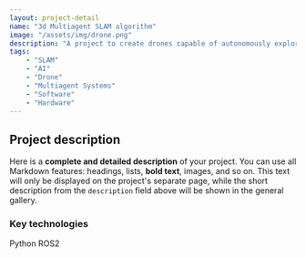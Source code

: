 ```yaml
---
layout: project-detail
name: "3d Multiagent SLAM algorithm"
image: "/assets/img/drone.png" 
description: "A project to create drones capable of autonomously exploring a given environment together and mapping it."
tags:
    - "SLAM"
    - "AI"
    - "Drone"
    - "Multiagent Systems"
    - "Software"
    - "Hardware"
---
```


## Project description 
Here is a **complete and detailed description** of your project. 
You can use all Markdown features: headings, lists, **bold text**, 
images, and so on. 
This text will only be displayed on the project's separate page, while the short 
description from the `description` field above will be shown in the general gallery. 

### Key technologies 
Python
ROS2